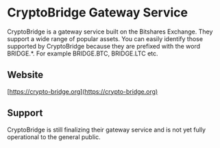 # CryptoBridge Gateway Service

CryptoBridge is a gateway service built on the Bitshares Exchange. They support a wide range of popular assets. You can easily identify those supported by CryptoBridge because they are prefixed with the word BRIDGE.*. For example BRIDGE.BTC, BRIDGE.LTC etc.

## Website
[https://crypto-bridge.org](https://crypto-bridge.org)

## Support
CryptoBridge is still finalizing their gateway service and is not yet fully operational to the general public.